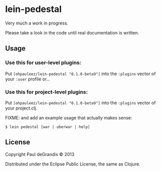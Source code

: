 # lein-pedestal

Very much a work in progress.

Please take a look in the code until real documentation is written.

## Usage

### Use this for user-level plugins:

Put `[ohpauleez/lein-pedestal "0.1.0-beta9"]` into the `:plugins` vector of your
`:user` profile or...

### Use this for project-level plugins:

Put `[ohpauleez/lein-pedestal "0.1.0-beta9"]` into the `:plugins` vector of your project.clj.

FIXME: and add an example usage that actually makes sense:

    $ lein pedestal [war | uberwar | help]

## License

Copyright Paul deGrandis © 2013

Distributed under the Eclipse Public License, the same as Clojure.

